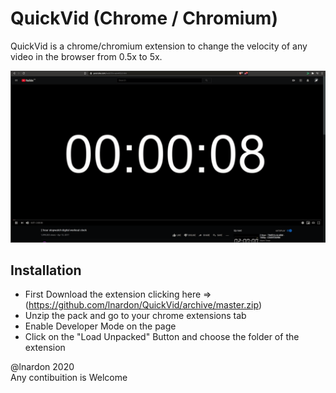 # QuickVid (Chrome / Chromium)

QuickVid is a chrome/chromium extension to change the velocity of any video in the browser from 0.5x to 5x.

<p align="center">
  <img src="./demo.gif">
</p>

## Installation

- First Download the extension clicking here => (https://github.com/lnardon/QuickVid/archive/master.zip)
- Unzip the pack and go to your chrome extensions tab
- Enable Developer Mode on the page
- Click on the "Load Unpacked" Button and choose the folder of the extension

@lnardon 2020<br/>
Any contibuition is Welcome

